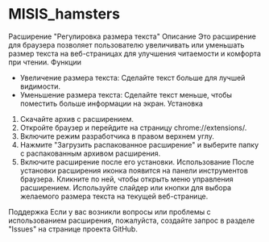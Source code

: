 # MISIS_hamsters
Расширение "Регулировка размера текста" 
Описание 
Это расширение для браузера позволяет пользователю увеличивать или уменьшать размер текста на веб-страницах для улучшения читаемости и комфорта при чтении. 
Функции 
- Увеличение размера текста: Сделайте текст больше для лучшей видимости. 
- Уменьшение размера текста: Сделайте текст меньше, чтобы поместить больше информации на экран. 
Установка 
1. Скачайте архив с расширением. 
2. Откройте браузер и перейдите на страницу chrome://extensions/. 
3. Включите режим разработчика в правом верхнем углу. 
4. Нажмите "Загрузить распакованное расширение" и выберите папку с распакованным архивом расширения. 
5. Включите расширение после его установки. 
Использование 
После установки расширения иконка появится на панели инструментов браузера. Кликните по ней, чтобы открыть меню управления расширением. Используйте слайдер или кнопки для выбора желаемого размера текста на текущей веб-странице. 
 
Поддержка 
Если у вас возникли вопросы или проблемы с использованием расширения, пожалуйста, создайте запрос в разделе "Issues" на странице проекта GitHub.
